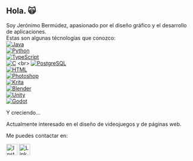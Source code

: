 ## Hola. 🙀

Soy Jerónimo Bermúdez, apasionado por el diseño gráfico y el desarrollo de aplicaciones. <br>
Estas son algunas técnologías que conozco: <br>
[![Java](https://img.shields.io/badge/Java-ED8B00?style=for-the-badge&logo=openjdk&logoColor=white)](https://www.java.com) <br>
[![Python](https://img.shields.io/badge/Python-3776AB?style=for-the-badge&logo=python&logoColor=white)](https://www.python.org) <br>
[![TypeScript](https://img.shields.io/badge/TypeScript-3178C6?style=for-the-badge&logo=typescript&logoColor=white)](https://www.typescriptlang.org) <br>
[![C](https://img.shields.io/badge/C-A8B9CC?style=for-the-badge&logo=c&logoColor=black)](https://en.wikipedia.org/wiki/C_(programming_language)) <br>
[![PostgreSQL](https://img.shields.io/badge/PostgreSQL-4169E1?style=for-the-badge&logo=postgresql&logoColor=white)](https://www.postgresql.org) <br>
[![HTML](https://img.shields.io/badge/HTML-E34F26?style=for-the-badge&logo=html5&logoColor=white)](https://developer.mozilla.org/en-US/docs/Web/HTML) <br>
[![Photoshop](https://img.shields.io/badge/Adobe%20Photoshop-31A8FF?style=for-the-badge&logo=adobephotoshop&logoColor=white)](https://www.adobe.com/products/photoshop.html) <br>
[![Krita](https://img.shields.io/badge/Krita-203759?style=for-the-badge&logo=krita&logoColor=EEF37B)](https://krita.org) <br>
[![Blender](https://img.shields.io/badge/Blender-F5792A?style=for-the-badge&logo=blender&logoColor=white)](https://www.blender.org) <br>
[![Unity](https://img.shields.io/badge/Unity-000000?style=for-the-badge&logo=unity&logoColor=white)](https://unity.com)<br>
[![Godot](https://img.shields.io/badge/Godot-478CBF?style=for-the-badge&logo=godotengine&logoColor=white)](https://godotengine.org)<br>

Y creciendo...

Actualmente interesado en el diseño de videojuegos y de páginas web.

Me puedes contactar en:

[<img src="https://simpleicons.org/icons/instagram.svg" alt="Instagram" width="30px">](https://www.instagram.com/hidro_ito/)
[<img src="![image](https://icon-library.com/images/linkedin-icon-svg/linkedin-icon-svg-2.jpg)" alt="LinkedIn" width="30px">](https://www.linkedin.com/in/jer%C3%B3nimo-berm%C3%BAdez-506968267/)

<!--
**ItoIto409/ItoIto409** is a ✨ _special_ ✨ repository because its `README.md` (this file) appears on your GitHub profile.

Here are some ideas to get you started:

- 🔭 I’m currently working on ...
- 🌱 I’m currently learning ...
- 👯 I’m looking to collaborate on ...
- 🤔 I’m looking for help with ...
- 💬 Ask me about ...
- 📫 How to reach me: ...
- 😄 Pronouns: ...
- ⚡ Fun fact: ...
-->
